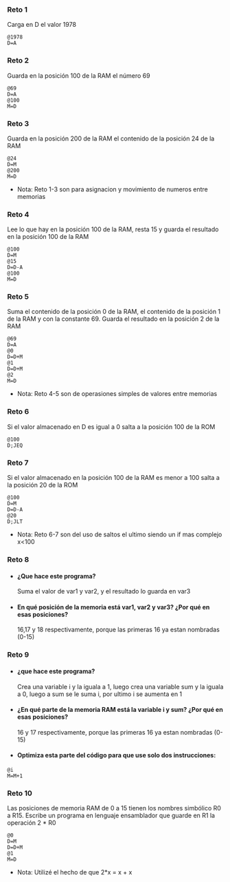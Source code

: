 ### Reto 1
Carga en D el valor 1978
```assembly
@1978
D=A
```
### Reto 2
Guarda en la posición 100 de la RAM el número 69
```assembly
@69
D=A
@100
M=D
```
### Reto 3
Guarda en la posición 200 de la RAM el contenido de la posición 24 de la RAM
```assembly
@24
D=M
@200
M=D
```

* Nota: Reto 1-3 son para asignacion y movimiento de numeros entre memorias

### Reto 4
Lee lo que hay en la posición 100 de la RAM, resta 15 y guarda el resultado en la posición 100 de la RAM
```assembly
@100
D=M
@15
D=D-A
@100
M=D
```
### Reto 5
Suma el contenido de la posición 0 de la RAM, el contenido de la posición 1 de la RAM y con la constante 69. Guarda el resultado en la posición 2 de la RAM
```assembly
@69
D=A
@0
D=D+M
@1
D=D+M
@2
M=D
```

* Nota: Reto 4-5 son de operasiones simples de valores entre memorias

### Reto 6
Si el valor almacenado en D es igual a 0 salta a la posición 100 de la ROM
```assembly
@100
D;JEQ
```
### Reto 7
Si el valor almacenado en la posición 100 de la RAM es menor a 100 salta a la posición 20 de la ROM
```assembly
@100
D=M
D=D-A
@20
D;JLT
```

* Nota: Reto 6-7 son del uso de saltos el ultimo siendo un if mas complejo x<100

### Reto 8
* #### ¿Que hace este programa?
    Suma el valor de var1 y var2, y el resultado lo guarda en var3
* #### En qué posición de la memoria está var1, var2 y var3? ¿Por qué en esas posiciones?
    16,17 y 18 respectivamente, porque las primeras 16 ya estan nombradas (0-15)
### Reto 9
* #### ¿que hace este programa?
    Crea una variable i y la iguala a 1, luego crea una variable sum y la iguala a 0, luego a sum se le suma i, por ultimo i se aumenta en 1
* #### ¿En qué parte de la memoria RAM está la variable i y sum? ¿Por qué en esas posiciones?
    16 y 17 respectivamente, porque las primeras 16 ya estan nombradas (0-15)
* #### Optimiza esta parte del código para que use solo dos instrucciones:
```assembly
@i
M=M+1
```
### Reto 10
Las posiciones de memoria RAM de 0 a 15 tienen los nombres simbólico R0 a R15. Escribe un programa en lenguaje ensamblador que guarde en R1 la operación 2 * R0
```assembly
@0
D=M
D=D+M
@1
M=D
```
* Nota: Utilizé el hecho de que 2*x = x + x
